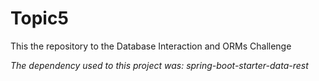 # Topic5
This the repository to the Database Interaction and ORMs Challenge

*The dependency used to this project was: spring-boot-starter-data-rest*
